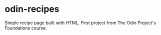 # odin-recipes
Simple recipe page built with HTML. First project from The Odin Project's Foundations course.
